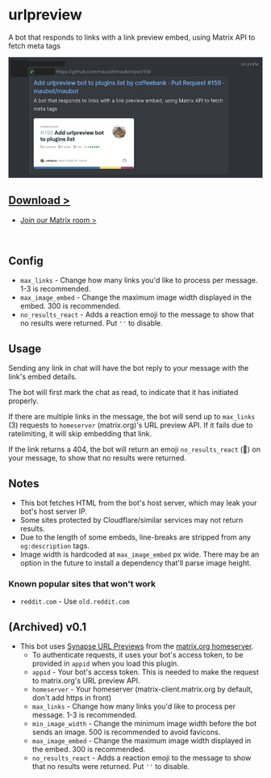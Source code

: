 # urlpreview

A bot that responds to links with a link preview embed, using Matrix API to fetch meta tags

![preview.jpg](preview.jpg)

## [Download >](releases)

- [Join our Matrix room >](../../../#readme)

<br>


## Config

- `max_links` - Change how many links you'd like to process per message. 1-3 is recommended.
- `max_image_embed` - Change the maximum image width displayed in the embed. 300 is recommended.
- `no_results_react` - Adds a reaction emoji to the message to show that no results were returned. Put `''` to disable.


## Usage

Sending any link in chat will have the bot reply to your message with the link's embed details.

The bot will first mark the chat as read, to indicate that it has initiated properly.

If there are multiple links in the message, the bot will send up to `max_links` (3) requests to `homeserver` (matrix.org)'s URL preview API. If it fails due to ratelimiting, it will skip embedding that link.

If the link returns a 404, the bot will return an emoji `no_results_react` (💨) on your message, to show that no results were returned.


## Notes

- This bot fetches HTML from the bot's host server, which may leak your bot's host server IP.
- Some sites protected by Cloudflare/similar services may not return results.
- Due to the length of some embeds, line-breaks are stripped from any `og:description` tags.
- Image width is hardcoded at `max_image_embed` px wide. There may be an option in the future to install a dependency that'll parse image height.

### Known popular sites that won't work

- `reddit.com` - Use `old.reddit.com`


## (Archived) v0.1

- This bot uses [Synapse URL Previews](https://matrix-org.github.io/synapse/latest/setup/installation.html?highlight=url%20previews#url-previews) from the [matrix.org homeserver](https://matrix.org/legal/terms-and-conditions/).
  - To authenticate requests, it uses your bot's access token, to be provided in `appid` when you load this plugin.
  - `appid` - Your bot's access token. This is needed to make the request to matrix.org's URL preview API.
  - `homeserver` - Your homeserver (matrix-client.matrix.org by default, don't add https in front)
  - `max_links` - Change how many links you'd like to process per message. 1-3 is recommended.
  - `min_image_width` - Change the minimum image width before the bot sends an image. 500 is recommended to avoid favicons.
  - `max_image_embed` - Change the maximum image width displayed in the embed. 300 is recommended.
  - `no_results_react` - Adds a reaction emoji to the message to show that no results were returned. Put `''` to disable.
